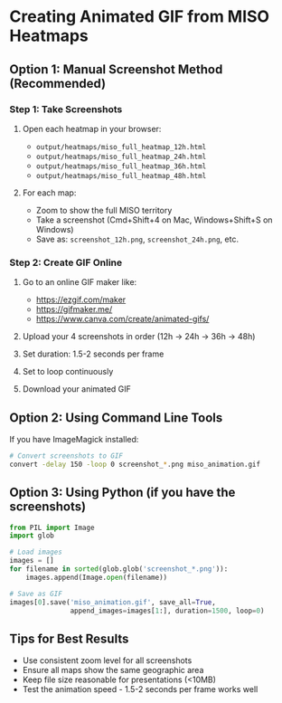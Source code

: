 # Creating Animated GIF from MISO Heatmaps

## Option 1: Manual Screenshot Method (Recommended)

### Step 1: Take Screenshots
1. Open each heatmap in your browser:
   - `output/heatmaps/miso_full_heatmap_12h.html`
   - `output/heatmaps/miso_full_heatmap_24h.html`
   - `output/heatmaps/miso_full_heatmap_36h.html`
   - `output/heatmaps/miso_full_heatmap_48h.html`

2. For each map:
   - Zoom to show the full MISO territory
   - Take a screenshot (Cmd+Shift+4 on Mac, Windows+Shift+S on Windows)
   - Save as: `screenshot_12h.png`, `screenshot_24h.png`, etc.

### Step 2: Create GIF Online
1. Go to an online GIF maker like:
   - https://ezgif.com/maker
   - https://gifmaker.me/
   - https://www.canva.com/create/animated-gifs/

2. Upload your 4 screenshots in order (12h → 24h → 36h → 48h)
3. Set duration: 1.5-2 seconds per frame
4. Set to loop continuously
5. Download your animated GIF

## Option 2: Using Command Line Tools

If you have ImageMagick installed:
```bash
# Convert screenshots to GIF
convert -delay 150 -loop 0 screenshot_*.png miso_animation.gif
```

## Option 3: Using Python (if you have the screenshots)
```python
from PIL import Image
import glob

# Load images
images = []
for filename in sorted(glob.glob('screenshot_*.png')):
    images.append(Image.open(filename))

# Save as GIF
images[0].save('miso_animation.gif', save_all=True, 
               append_images=images[1:], duration=1500, loop=0)
```

## Tips for Best Results
- Use consistent zoom level for all screenshots
- Ensure all maps show the same geographic area
- Keep file size reasonable for presentations (<10MB)
- Test the animation speed - 1.5-2 seconds per frame works well
